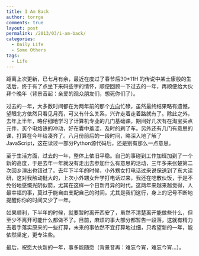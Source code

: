 ```yaml
---
title: I Am Back
author: torrge
comments: true
layout: post
permalink: /2013/03/i-am-back/
categories:
  - Daily Life
  - Some Others
tags:
  - Life
---
```

距离上次更新，已七月有余，最近在度过了春节后30*11H 的传说中某士康般的生活后，终于有了点坐下来码些字的情怀，顺便回顾一下过去的一年，再顺便给大伙拜个晚年（背景音起：亲爱的观众朋友们，想死你们了）。

过去的一年，大多数时间都在为两年前的那个<a href="blog.torrge.me/2011/02/迎来，送往/" target="_blank">方向</a>忙碌，虽然最终结果略有遗憾，望眼北方依然只看见月亮，可又有什么关系，兴许走着走着路就有了。除此之外，去年上半年，略仔细地学习了计算机专业的几门基础课，期间好几次有在淘宝买点元件，买个电烙铁的冲动，好在囊中羞涩，及时的刹了车。另外还有几门有意思的课，打算在今年给凑齐了。八月份前后的一段时间，略深入地了解了JavaScript，这在读过一部分Python源代码后，还是别有那么一点意思。

至于生活方面，过去的一年，整体上依旧平稳。自己的事碰到工作加班加到了一个新的高度，于是去年一年就没有走出去参加什么有意思的活动，三年多来张楚第二次回乡演出也错过了。去年下半年的时候，小外甥女打电话过来说保送到了东大读研，这对我触动挺大的，上次小外甥女升学打电话过来，我还在吃散伙饭，于是不免俗地感慨光阴似箭，尤其在这样一个日新月异的时代。这两年来越来越觉得，人最幸福的事，莫过于能自由支配自己的时间，尤其是我们这行，身上的记号不断地提醒你你的时间又少了一年。

如果顺利，下半年的时候，就要暂时离开西安了，虽然不清楚离开能做些什么，但至少不离开可能什么都做不了。目前，麻烦的事大部分都暂告一段落，这就有精力去着手落实原来的一些打算，未来的事依然不宜打算地过细，只希望新的一年，能依然坚定，更专注些。

最后，祝愿大伙新的一年，事多能随愿（背景音再：难忘今宵，难忘今宵&#8230;）。